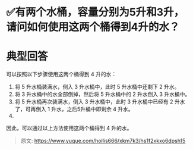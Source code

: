 # ✅有两个水桶，容量分别为5升和3升，请问如何使用这两个桶得到4升的水？



# 典型回答


可以按照以下步骤使用这两个桶得到 4 升的水：

1. 将 5 升水桶装满水，倒入 3 升水桶中，此时 5 升水桶中还剩下 2 升水。
2. 将 3 升水桶中的水全部倒掉，然后将 5 升水桶中的 2 升水倒入 3 升水桶中。
3. 将 5 升水桶再次装满水，倒入 3 升水桶中，此时 3 升水桶中已经有 2 升水了，可再倒入 1 升水，之后5升桶中即剩余 4 升水。
4. 

因此，可以通过以上方法使用这两个桶得到 4 升的水。



> 原文: <https://www.yuque.com/hollis666/xkm7k3/hs1f2xkxo6dpsh15>
